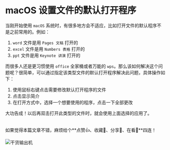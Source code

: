 # macOS 设置文件的默认打开程序

当刚开始使用 `macOS` 系统时，有很多地方会不适应，比如打开文件的默认程序不是之前常用的。例如：

1. `word` 文件是用 `Pages 文稿` 打开的
2. `excel` 文件是用 `Numbers 表格` 打开的
3. `ppt` 文件是用 `Keynote 讲演` 打开的

而很多人还是更习惯使用 `office` 全家桶或者万能的 `wps`。那么该如何解决这个问题呢？很简单，可以通过指定该类型文件的默认打开程序解决此问题，具体操作如下：

1. 使用鼠标右键点击需要修改默认打开程序的文件
2. 点击显示简介
3. 在打开方式中，选择一个想要使用的程序，点击一下全部更改

大功告成！以后再双击打开此类型的文件时，就会使用上面选择的应用了。

######

如果觉得本篇文章不错，麻烦给个**点赞👍、收藏🌟、分享👊、在看👀**四连！

![干货输出机](https://file.zhangpeng.site/wechat/qrcode.jpg)
